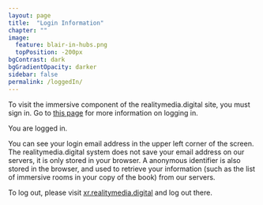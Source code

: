 ```yaml
---
layout: page
title:  "Login Information"
chapter: ""
image:
  feature: blair-in-hubs.png
  topPosition: -200px
bgContrast: dark
bgGradientOpacity: darker
sidebar: false
permalink: /loggedIn/
---
```


<p class="not-logged-in">To visit the immersive component of the realitymedia.digital site, you must sign in. Go to <a href="/notLoggedIn">this page</a> for more information on logging in.</p>

<p class="logged-in">You are logged in.</p>
<p class="logged-in">You can see your login email address in the upper left corner of the screen. The realitymedia.digital system does not save your email address on our servers, it is only stored in your browser. A anonymous identifier is also stored in the browser, and used to retrieve your information (such as the list of immersive rooms in your copy of the book) from our servers.</p>
<p class="logged-in">To log out, please visit <a class="exlink" href="https://xr.realitymedia.digital">xr.realitymedia.digital</a> and log out there.</p>

